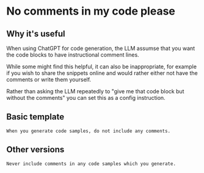 # No comments in my code please

## Why it's useful

When using ChatGPT for code generation, the LLM assumse that you want the code blocks to have instructional comment lines.

While some might find this helpful, it can also be inappropriate, for example if you wish to share the snippets online and would rather either not have the comments or write them yourself.

Rather than asking the LLM repeatedly to "give me that code block but without the comments" you can set this as a config instruction. 

## Basic template

```
When you generate code samples, do not include any comments.
```

## Other versions

```
Never include comments in any code samples which you generate.
```